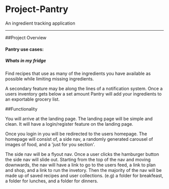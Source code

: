# Project-Pantry
An ingredient tracking application

___
##Project Overview
#### Pantry use cases:
##### Whats in my fridge
Find recipes that use as many of the
ingredients you have available as
possible while limiting missing
ingredients.

A secondary feature may be along the lines of a notification system. Once a users inventory gets below a set amount Pantry will add your ingredients to an exportable grocery list.


##Functionality

You will arrive at the landing page. The landing page will be simple and clean. It will have a login/register feature on the landing page.

Once you login in you will be redirected to the users homepage. The homepage will consist of, a side nav, a randomly generated carousel of images of food, and a 'just for you section'.

The side nav will be a flyout nav. Once a user clicks the hamburger button the side nav will slide out. Starting from the top of the nav and moving downwards, the nav will have a link to go to the users feed, a link to plan and shop, and a link to run the invetory. Then the majority of the nav will be made up of saved recipes and user collections. (e.g) a folder for breakfeast, a folder for lunches, and a folder for dinners.
